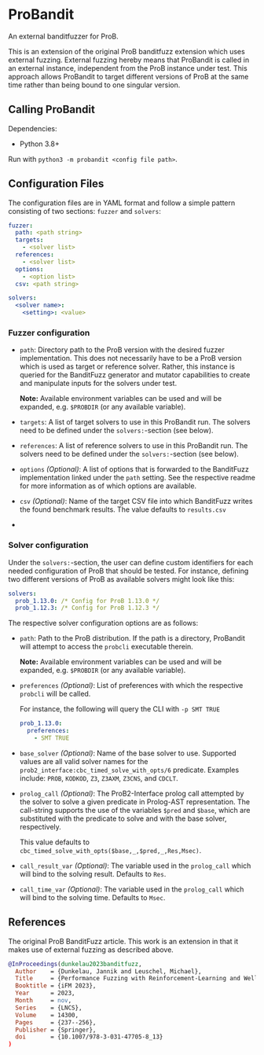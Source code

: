 # ProBandit

An external banditfuzzer for ProB.

This is an extension of the original ProB banditfuzz extension which uses
external fuzzing.
External fuzzing hereby means that ProBandit is called in an external instance,
independent from the ProB instance under test.
This approach allows ProBandit to target different versions of ProB at the
same time rather than being bound to one singular version.

## Calling ProBandit

Dependencies:

* Python 3.8+

Run with `python3 -m probandit <config file path>`.

## Configuration Files

The configuration files are in YAML format and follow a simple pattern
consisting of two sections: `fuzzer` and `solvers`:

```yaml
fuzzer:
  path: <path string>
  targets:
    - <solver list>
  references:
    - <solver list>
  options:
    - <option list>
  csv: <path string>

solvers:
  <solver name>:
    <setting>: <value>
```

### Fuzzer configuration

* `path`: Directory path to the ProB version with the desired fuzzer
  implementation. This does not necessarily have to be a ProB version which is
  used as target or reference solver.
  Rather, this instance is queried for the BanditFuzz generator and mutator
  capabilities to create and manipulate inputs for the solvers under test.

  **Note:** Available environment variables can be used and will be expanded,
  e.g. `$PROBDIR` (or any available variable).

* `targets`: A list of target solvers to use in this ProBandit run. The solvers
  need to be defined under the `solvers:`-section (see below).
* `references`: A list of reference solvers to use in this ProBandit run. The
  solvers need to be defined under the `solvers:`-section (see below).
* `options` _(Optional)_: A list of options that is forwarded to the BanditFuzz
  implementation linked under the `path` setting. See the respective
  readme for more information as of which options are available.
* `csv` _(Optional)_: Name of the target CSV file into which BanditFuzz writes
  the found benchmark results. The value defaults to `results.csv`
 -
### Solver configuration

Under the `solvers:`-section, the user can define custom identifiers for
each needed configuration of ProB that should be tested.
For instance, defining two different versions of ProB as available solvers
might look like this:

```yaml
solvers:
  prob_1.13.0: /* Config for ProB 1.13.0 */
  prob_1.12.3: /* Config for ProB 1.12.3 */
```

The respective solver configuration options are as follows:

* `path`: Path to the ProB distribution. If the path is a directory, ProBandit
  will attempt to access the `probcli` executable therein.

  **Note:** Available environment variables can be used and will be expanded,
  e.g. `$PROBDIR` (or any available variable).

* `preferences` _(Optional)_:
  List of preferences with which the respective `probcli`
  will be called.

  For instance, the following will query the CLI with `-p SMT TRUE`

  ```yaml
  prob_1.13.0:
    preferences:
      - SMT TRUE
  ```

* `base_solver` _(Optional)_:
  Name of the base solver to use. Supported values are all valid solver names
  for the `prob2_interface:cbc_timed_solve_with_opts/6` predicate.
  Examples include:
  `PROB`, `KODKOD`, `Z3`, `Z3AXM`, `Z3CNS`, and `CDCLT`.

* `prolog_call` _(Optional)_:
  The ProB2-Interface prolog call attempted by the solver to solve a given
  predicate in Prolog-AST representation.
  The call-string supports the use of the variables `$pred` and `$base`,
  which are substituted with the predicate to solve and with the base solver,
  respectively.

  This value defaults to `cbc_timed_solve_with_opts($base,_,$pred,_,Res,Msec)`.

* `call_result_var` _(Optional)_:
  The variable used in the `prolog_call` which will bind to the solving result.
  Defaults to `Res`.

* `call_time_var` _(Optional)_:
  The variable used in the `prolog_call` which will bind to the solving time.
  Defaults to `Msec`.

## References

The original ProB BanditFuzz article. This work is an extension in that it
makes use of external fuzzing as described above.

```bibtex
@InProceedings(dunkelau2023banditfuzz,
  Author    = {Dunkelau, Jannik and Leuschel, Michael},
  Title     = {Performance Fuzzing with Reinforcement-Learning and Well-Defined Constraints for the {B} Method},
  Booktitle = {iFM 2023},
  Year      = 2023,
  Month     = nov,
  Series    = {LNCS},
  Volume    = 14300,
  Pages     = {237--256},
  Publisher = {Springer},
  doi       = {10.1007/978-3-031-47705-8_13}
)
```
